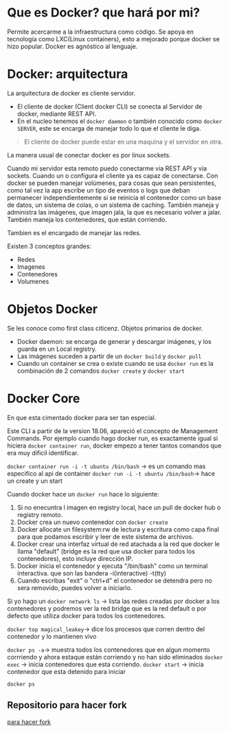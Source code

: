 # Que es Docker? que hará por mi?

Permite acercarme a la infraestructura como código.
Se apoya en tecnología como LXC(Linux containers), esto a mejorado porque docker se hizo popular.
Docker es agnóstico al lenguaje.

# Docker: arquitectura

La arquitectura de docker es cliente servidor.

- El cliente de docker (Client docker CLI) se conecta al Servidor de docker, mediante REST API.
- En el nucleo tenemos el `docker daemon` o también conocido como `docker SERVER`, este se encarga de manejar todo lo que el cliente le diga.

> El cliente de docker puede estar en una maquina y el servidor en otra.

La manera usual de conectar docker es por linux sockets.

Cuando mi servidor esta remoto puedo conectarme via REST API y via sockets. Cuando un o configura el cliente ya es capaz de conectarse.
Con docker se pueden manejar volúmenes, para cosas que sean persistentes, como tal vez la app escribe un tipo de eventos o logs que deban permanecer independientemente si se reinicia el contenedor como un base de datos, un sistema de colas, o un sistema de caching.
También maneja y administra las imágenes, que imagen jala, la que es necesario volver a jalar.
También maneja los contenedores, que están corriendo.

Tambien es el encargado de manejar las redes.

Existen 3 conceptos grandes:
- Redes
- Imagenes
- Contenedores
- Volumenes

# Objetos Docker

Se les conoce como first class citicenz.
Objetos primarios de docker.

- Docker daemon: se encarga de generar y descargar imágenes, y los guarda en un Local registry.
- Las imágenes suceden a partir de un `docker build` y `docker pull`
- Cuando un container se crea o existe cuando se usa `docker run` es la combinación de 2 comandos `docker create` y `docker start` 

# Docker Core

En que esta cimentado docker para ser tan especial.

Este CLI a partir de la version 18.06, apareció el concepto de Management Commands.
Por ejemplo cuando hago docker run, es exactamente igual si hiciera `docker container run`, docker empezo a tener tantos comandos que era muy dificil identificar.

`docker container run -i -t ubuntu /bin/bash` -> es un comando mas especifico al api de container
`docker run -i -t ubuntu /bin/bash`-> hace un create y un start

Cuando docker hace un `docker run` hace lo siguiente:
1. Si no enecuntra l imagen en registry local, hace un pull de docker hub o registry remoto.
2. Docker crea un nuevo contenedor con `docker create`
3. Docker allocate un filesystem:rw de lectura y escritura como capa final para que podamos escribir y leer de este sistema de archivos.
4. Docker crear  una interfaz virtual de red atachada a la red que docker le llama "default" (bridge es la red que usa docker para todos los contenedores), esto incluye dirección IP. 
5. Docker inicia el contenedor y ejecuta "/bin/bash" como un terminal interactiva. que son las bandera -i(interactive) -t(tty)
6. Cuando escribas "exit" o "ctrl+d" el contenedor se detendra pero no sera removido, puedes volver a iniciarlo.

Si yo hago un `docker network ls` -> lista las redes creadas por docker a los contenedores y podremos ver la red bridge que es la red default o por defecto que utiliza docker para todos los contenedores.

`docker top magical_leakey`-> dice los procesos que corren dentro del contenedor y lo mantienen vivo

`docker ps -a`-> muestra todos los contenedores que en algun momento corrriendo y ahora estaque están corriendo y no han sido eliminados
`docker exec` -> inicia contenedores que esta corriendo.
`docker start` -> inicia contenedor que esta detenido para iniciar

```
docker ps
```




## Repositorio para hacer fork
[para hacer fork](https://github.com/rpalaciosg/container-expert-scratch)